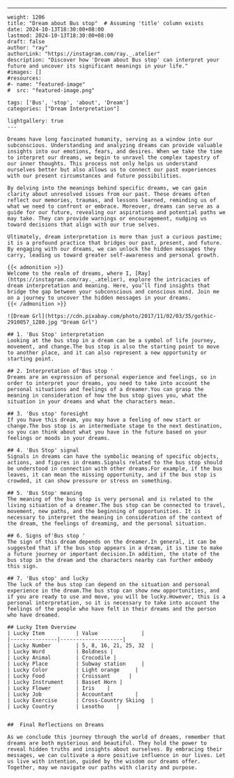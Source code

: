 ---
    weight: 1206
    title: "Dream about Bus stop"  # Assuming 'title' column exists
    date: 2024-10-13T18:30:00+08:00
    lastmod: 2024-10-13T18:30:00+08:00
    draft: false
    author: "ray"
    authorLink: "https://instagram.com/ray._.atelier"
    description: "Discover how 'Dream about Bus stop' can interpret your future and uncover its significant meanings in your life."
    #images: []
    #resources:
    #- name: "featured-image"
    #  src: "featured-image.png"
    
    tags: ['Bus', 'stop', 'about', 'Dream']
    categories: ["Dream Interpretation"]
    
    lightgallery: true
    ---
    
    Dreams have long fascinated humanity, serving as a window into our subconscious. Understanding and analyzing dreams can provide valuable insights into our emotions, fears, and desires. When we take the time to interpret our dreams, we begin to unravel the complex tapestry of our inner thoughts. This process not only helps us understand ourselves better but also allows us to connect our past experiences with our present circumstances and future possibilities.
    
    By delving into the meanings behind specific dreams, we can gain clarity about unresolved issues from our past. These dreams often reflect our memories, traumas, and lessons learned, reminding us of what we need to confront or embrace. Moreover, dreams can serve as a guide for our future, revealing our aspirations and potential paths we may take. They can provide warnings or encouragement, nudging us toward decisions that align with our true selves.
    
    Ultimately, dream interpretation is more than just a curious pastime; it is a profound practice that bridges our past, present, and future. By engaging with our dreams, we can unlock the hidden messages they carry, leading us toward greater self-awareness and personal growth.
    
    {{< admonition >}}
    Welcome to the realm of dreams, where I, [Ray](https://instagram.com/ray._.atelier), explore the intricacies of dream interpretation and meaning. Here, you’ll find insights that bridge the gap between your subconscious and conscious mind. Join me on a journey to uncover the hidden messages in your dreams.
    {{< /admonition >}}
    
    ![Dream Grl](https://cdn.pixabay.com/photo/2017/11/02/03/35/gothic-2910057_1280.jpg "Dream Grl")
    
    ## 1. 'Bus Stop' interpretation
    Looking at the bus stop in a dream can be a symbol of life journey, movement, and change.The bus stop is also the starting point to move to another place, and it can also represent a new opportunity or starting point.
    
    ## 2. Interpretation of'Bus stop '
    Dreams are an expression of personal experience and feelings, so in order to interpret your dreams, you need to take into account the personal situations and feelings of a dreamer.You can grasp the meaning in consideration of how the bus stop gives you, what the situation in your dreams and what the characters mean.
    
    ## 3. 'Bus stop' foresight
    If you have this dream, you may have a feeling of new start or change.The bus stop is an intermediate stage to the next destination, so you can think about what you have in the future based on your feelings or moods in your dreams.
    
    ## 4. 'Bus Stop' signal
    Signals in dreams can have the symbolic meaning of specific objects, actions, and figures in dreams.Signals related to the bus stop should be understood in connection with other dreams.For example, if the bus leaves, it can mean the missing opportunity, and if the bus stop is crowded, it can show pressure or stress on something.
    
    ## 5. 'Bus Stop' meaning
    The meaning of the bus stop is very personal and is related to the living situation of a dreamer.The bus stop can be connected to travel, movement, new paths, and the beginning of opportunities. It is necessary to interpret the meaning in consideration of the context of the dream, the feelings of dreaming, and the personal situation.
    
    ## 6. Signs of'Bus stop '
    The sign of this dream depends on the dreamer.In general, it can be suggested that if the bus stop appears in a dream, it is time to make a future journey or important decision.In addition, the state of the bus stop in the dream and the characters nearby can further embody this sign.
    
    ## 7. 'Bus stop' and lucky
    The luck of the bus stop can depend on the situation and personal experience in the dream.The bus stop can show new opportunities, and if you are ready to use and move, you will be lucky.However, this is a personal interpretation, so it is necessary to take into account the feelings of the people who have felt in their dreams and the person who have dreamed.
    
    ## Lucky Item Overview
    | Lucky Item          | Value              |
    |---------------|--------------------|
    | Lucky Number        | 5, 8, 16, 21, 25, 32  |
    | Lucky Word          | Boldness |
    | Lucky Animal        | Crocodile |
    | Lucky Place         | Subway station     |
    | Lucky Color         | Light orange     |
    | Lucky Food          | Croissant      |
    | Lucky Instrument    | Basset Horn |
    | Lucky Flower        | Iris    |
    | Lucky Job           | Accountant       |
    | Lucky Exercise      | Cross-Country Skiing  |
    | Lucky Country       | Lesotho    |
    
    
    ##  Final Reflections on Dreams
    
    As we conclude this journey through the world of dreams, remember that dreams are both mysterious and beautiful. They hold the power to reveal hidden truths and insights about ourselves. By embracing their messages, we can cultivate a more positive influence in our lives. Let us live with intention, guided by the wisdom our dreams offer. Together, may we navigate our paths with clarity and purpose.
    